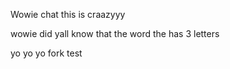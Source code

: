 Wowie chat this is craazyyy


wowie did yall know that the word the has 3 letters

yo yo yo fork test
